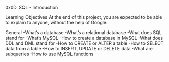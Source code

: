 0x0D. SQL - Introduction

Learning Objectives
At the end of this project, you are expected to be able to explain to anyone, without the help of Google:

General
-What’s a database
-What’s a relational database
-What does SQL stand for
-What’s MySQL
-How to create a database in MySQL
-What does DDL and DML stand for
-How to CREATE or ALTER a table
-How to SELECT data from a table
-How to INSERT, UPDATE or DELETE data
-What are subqueries
-How to use MySQL functions
